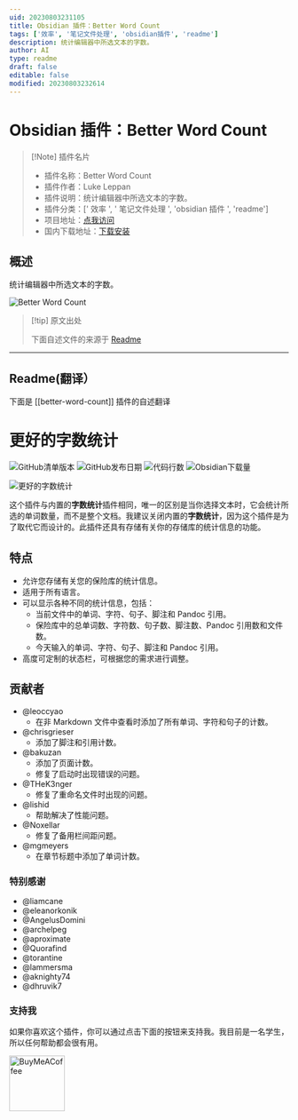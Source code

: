 ```yaml
---
uid: 20230803231105
title: Obsidian 插件：Better Word Count
tags: ['效率', '笔记文件处理', 'obsidian插件', 'readme']
description: 统计编辑器中所选文本的字数。
author: AI
type: readme
draft: false
editable: false
modified: 20230803232614
---
```


# Obsidian 插件：Better Word Count

> [!Note] 插件名片
> - 插件名称：Better Word Count
> - 插件作者：Luke Leppan
> - 插件说明：统计编辑器中所选文本的字数。
> - 插件分类：[' 效率 ', ' 笔记文件处理 ', 'obsidian 插件 ', 'readme']
> - 项目地址：[点我访问](https://github.com/lukeleppan/better-word-count)
> - 国内下载地址：[下载安装](https://pkmer.cn/products/plugin/pluginMarket/?better-word-count)

## 概述

统计编辑器中所选文本的字数。

![Better Word Count](https://cdn.pkmer.cn/covers/better-word-count.png!pkmer)

> [!tip] 原文出处
>
>下面自述文件的来源于 [Readme](https://ghproxy.net/https://raw.githubusercontent.com/lukeleppan/better-word-count/master/README.md)
>

---

## Readme(翻译）

下面是 [[better-word-count]] 插件的自述翻译

# 更好的字数统计

![GitHub清单版本](https://img.shields.io/github/manifest-json/v/lukeleppan/better-word-count?color=magenta&label=版本&style=for-the-badge) ![GitHub发布日期](https://img.shields.io/github/release-date/lukeleppan/better-word-count?style=for-the-badge) ![代码行数](https://img.shields.io/tokei/lines/github/lukeleppan/better-word-count?style=for-the-badge) ![Obsidian下载量](https://img.shields.io/badge/dynamic/json?logo=obsidian&color=%23483699&label=下载量&query=%24%5B%22better-word-count%22%5D.downloads&url=https%3A%2F%2Fraw.githubusercontent.com%2Fobsidianmd%2Fobsidian-releases%2Fmaster%2Fcommunity-plugin-stats.json&style=for-the-badge)

![更好的字数统计](https://raw.githubusercontent.com/lukeleppan/better-word-count/master/assets/better-word-count.gif)

这个插件与内置的**字数统计**插件相同，唯一的区别是当你选择文本时，它会统计所选的单词数量，而不是整个文档。我建议关闭内置的**字数统计**，因为这个插件是为了取代它而设计的。此插件还具有存储有关你的存储库的统计信息的功能。

## 特点

- 允许您存储有关您的保险库的统计信息。
- 适用于所有语言。
- 可以显示各种不同的统计信息，包括：
  - 当前文件中的单词、字符、句子、脚注和 Pandoc 引用。
  - 保险库中的总单词数、字符数、句子数、脚注数、Pandoc 引用数和文件数。
  - 今天输入的单词、字符、句子、脚注和 Pandoc 引用。
- 高度可定制的状态栏，可根据您的需求进行调整。

## 贡献者

- @leoccyao
  - 在非 Markdown 文件中查看时添加了所有单词、字符和句子的计数。
- @chrisgrieser
  - 添加了脚注和引用计数。
- @bakuzan
  - 添加了页面计数。
  - 修复了启动时出现错误的问题。
- @THeK3nger
  - 修复了重命名文件时出现的问题。
- @lishid
  - 帮助解决了性能问题。
- @Noxellar
  - 修复了备用栏间距问题。
- @mgmeyers
  - 在章节标题中添加了单词计数。

### 特别感谢

- @liamcane
- @eleanorkonik
- @AngelusDomini
- @archelpeg
- @aproximate
- @Quorafind
- @torantine
- @lammersma
- @aknighty74
- @dhruvik7

### 支持我

如果你喜欢这个插件，你可以通过点击下面的按钮来支持我。我目前是一名学生，所以任何帮助都会很有用。

[<img src="https://cdn.buymeacoffee.com/buttons/v2/default-violet.png" alt="BuyMeACoffee" width="100">](https://www.buymeacoffee.com/lukeleppan)
